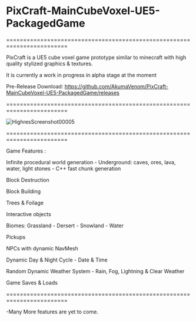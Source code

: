 # PixCraft-MainCubeVoxel-UE5-PackagedGame

========================================================================

PixCraft is a UE5 cube voxel game prototype similar to minecraft with high quality stylized graphics & textures.

It is currently a work in progress in alpha stage at the moment

Pre-Release Download: https://github.com/AkumaVenom/PixCraft-MainCubeVoxel-UE5-PackagedGame/releases

========================================================================

![HighresScreenshot00005](https://github.com/user-attachments/assets/b7a66482-2327-4c51-b50f-376cd1c894f9)

========================================================================

Game Features : 

Infinite procedural world generation - Underground: caves, ores, lava, water, light stones - C++ fast chunk generation

Block Destruction

Block Building

Trees & Foilage

Interactive objects

Biomes: Grassland - Dersert - Snowland - Water

Pickups

NPCs with dynamic NavMesh

Dynamic Day & Night Cycle - Date & Time 

Random Dynamic Weather System - Rain, Fog, Lightning & Clear Weather

Game Saves & Loads

========================================================================

-Many More features are yet to come.
